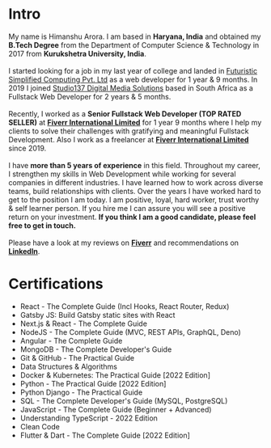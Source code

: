 
# Intro

My name is Himanshu Arora. I am based in **Haryana, India** and obtained my **B.Tech Degree** from the Department of Computer Science & Technology in 2017 from **Kurukshetra University, India**.
<br /><br />
I started looking for a job in my last year of college and landed in [Futuristic Simplified Computing Pvt. Ltd](https://www.fsc.co.in/) as a web developer for 1 year & 9 months. In 2019 I joined [Studio137 Digital Media Solutions](https://studio137.co.za/) based in South Africa as a Fullstack Web Developer for 2 years & 5 months.
<br /><br />
Recently, I worked as a **Senior Fullstack Web Developer (TOP RATED SELLER)** at [**Fiverr International Limited**](https://www.fiverr.com/himanshu_arora1) for 1 year 9 months where I help my clients to solve their challenges with gratifying and meaningful Fullstack Development. 
Also I work as a freelancer at [**Fiverr International Limited**](https://www.fiverr.com/himanshu_arora1) since 2019.
<br /><br />
I have **more than 5 years of experience** in this field. Throughout my career, I strengthen my skills in Web Development while working for several companies in different industries. I have learned how to work across diverse teams, build relationships with clients. Over the years I have worked hard to get to the position I am today. I am positive, loyal, hard worker, trust worthy & self learner person. If you hire me I can assure you will see a positive return on your investment. **If you think I am a good candidate, please feel free to get in touch.**
<br /><br />
Please have a look at my reviews on **[Fiverr](https://www.fiverr.com/himanshu_arora1)** and recommendations on **[LinkedIn](https://www.linkedin.com/in/himanshu-1012/)**. 

# Certifications

- React - The Complete Guide (Incl Hooks, React Router, Redux)
- Gatsby JS: Build Gatsby static sites with React
- Next.js & React - The Complete Guide
- NodeJS - The Complete Guide (MVC, REST APIs, GraphQL, Deno)
- Angular - The Complete Guide
- MongoDB - The Complete Developer's Guide
- Git & GitHub - The Practical Guide
- Data Structures & Algorithms
- Docker & Kubernetes: The Practical Guide [2022 Edition]
- Python - The Practical Guide [2022 Edition]
- Python Django - The Practical Guide
- SQL - The Complete Developer's Guide (MySQL, PostgreSQL)
- JavaScript - The Complete Guide (Beginner + Advanced)
- Understanding TypeScript - 2022 Edition
- Clean Code
- Flutter & Dart - The Complete Guide [2022 Edition]
<!-- - Master the Coding Interview: Data Structures + Algorithms
- JavaScript Unit Testing - The Practical Guide
- Build a Backend REST API with Python & Django - Beginner
- Build a Backend REST API with Python & Django - Advanced
- React Native - The Practical Guide [2022] -->
